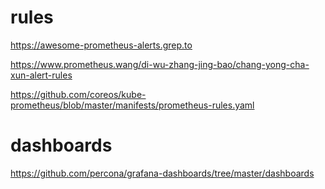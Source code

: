 # rules  
https://awesome-prometheus-alerts.grep.to

https://www.prometheus.wang/di-wu-zhang-jing-bao/chang-yong-cha-xun-alert-rules

https://github.com/coreos/kube-prometheus/blob/master/manifests/prometheus-rules.yaml

# dashboards  
https://github.com/percona/grafana-dashboards/tree/master/dashboards
